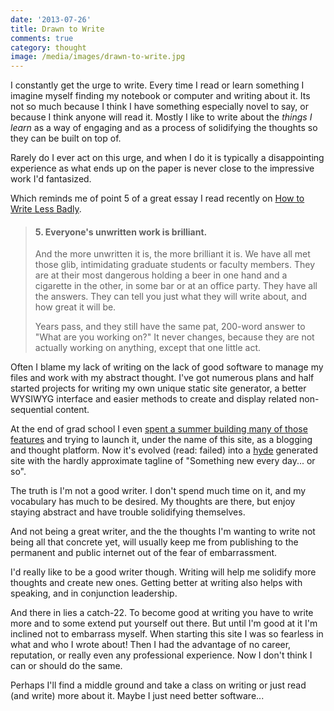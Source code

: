 ```yaml
---
date: '2013-07-26'
title: Drawn to Write
comments: true
category: thought
image: /media/images/drawn-to-write.jpg
---
```


I constantly get the urge to write.  Every time I read or learn something I imagine myself finding my notebook or computer and writing about it.  Its not so much because I think I have something especially novel to say, or because I think anyone will read it.  Mostly I like to write about the *things I learn* as a way of engaging and as a process of solidifying the thoughts so they can be built on top of.

Rarely do I ever act on this urge, and when I do it is typically a disappointing experience as what ends up on the paper is never close to the impressive work I'd fantasized.

Which reminds me of point 5 of a great essay I read recently on [How to Write Less Badly][writelessbadly].

> #### 5. Everyone's unwritten work is brilliant.
>
> And the more unwritten it is, the more brilliant it is. We have all met those glib, intimidating graduate students or faculty members. They are at their most dangerous holding a beer in one hand and a cigarette in the other, in some bar or at an office party. They have all the answers. They can tell you just what they will write about, and how great it will be.
>
>
> Years pass, and they still have the same pat, 200-word answer to "What are you working on?" It never changes, because they are not actually working on anything, except that one little act.

Often I blame my lack of writing on the lack of good software to manage my files and work with my abstract thought.  I've got numerous plans and half started projects for writing my own unique static site generator, a better WYSIWYG interface and easier methods to create and display related non-sequential content.

At the end of grad school I even [spent a summer building many of those features][failure] and trying to launch it, under the name of this site, as a blogging and thought platform.  Now it's evolved (read: failed) into a [hyde][] generated site with the hardly approximate tagline of "Something new every day... or so".

The truth is I'm not a good writer.  I don't spend much time on it, and my vocabulary has much to be desired.  My thoughts are there, but enjoy staying abstract and have trouble solidifying themselves.

And not being a great writer, and the the thoughts I'm wanting to write not being all that concrete yet, will usually keep me from publishing to the permanent and public internet out of the fear of embarrassment.

I'd really like to be a good writer though.  Writing will help me solidify more thoughts and create new ones.  Getting better at writing also helps with speaking, and in conjunction leadership.

And there in lies a catch-22.  To become good at writing you have to write more and to some extend put yourself out there.  But until I'm good at it I'm inclined not to embarrass myself.  When starting this site I was so fearless in what and who I wrote about!  Then I had the advantage of no career, reputation, or really even any professional experience. Now I don't think I can or should do the same.

Perhaps I'll find a middle ground and take a class on writing or just read (and write) more about it.  Maybe I just need better software...

[failure]: /2007/05/20/starting-toward-probable-failure/
[writelessbadly]: http://chronicle.com/article/10-Tips-on-How-to-Write-Less/124268/
[hyde]: /things/static-site